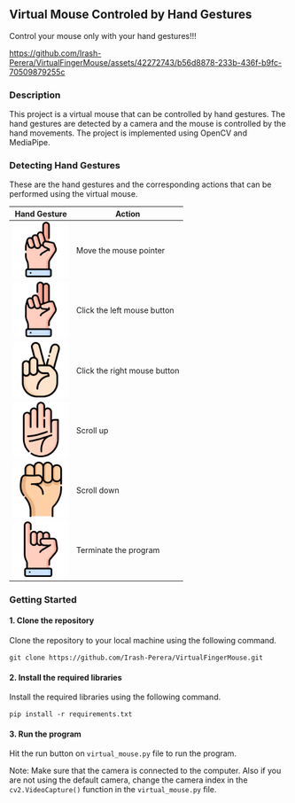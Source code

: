 ## Virtual Mouse Controled by Hand Gestures

Control your mouse only with your hand gestures!!!

https://github.com/Irash-Perera/VirtualFingerMouse/assets/42272743/b56d8878-233b-436f-b9fc-70509879255c

### Description

This project is a virtual mouse that can be controlled by hand gestures. The hand gestures are detected by a camera and the mouse is controlled by the hand movements. The project is implemented using OpenCV and MediaPipe.

### Detecting Hand Gestures

These are the hand gestures and the corresponding actions that can be performed using the virtual mouse.

| Hand Gesture | Action |
| ------------ | ------ |
| <img src="./gestures/move_pointer.png" alt="Move Pointer" width="100" height="100"> | Move the mouse pointer |
| <img src="./gestures/left_click.png" alt="Left Click" width="100" height="100"> | Click the left mouse button |
| <img src="./gestures/right_click.png" alt="Right Click" width="100" height="100"> | Click the right mouse button |
| <img src="./gestures/scroll_up.png" alt="Scroll Up" width="100" height="100"> | Scroll up |
| <img src="./gestures/scroll_down.png" alt="Scroll Down" width="100" height="100"> | Scroll down |
| <img src="./gestures/terminate.png" alt="Terminate" width="100" height="100"> | Terminate the program |


### Getting Started

#### 1. Clone the repository
Clone the repository to your local machine using the following command.

```
git clone https://github.com/Irash-Perera/VirtualFingerMouse.git
```
#### 2. Install the required libraries
Install the required libraries using the following command.

```
pip install -r requirements.txt
```
#### 3. Run the program

Hit the run button on `virtual_mouse.py` file to run the program.

Note: Make sure that the camera is connected to the computer. Also if you are not using the default camera, change the camera index in the `cv2.VideoCapture()` function in the `virtual_mouse.py` file.








